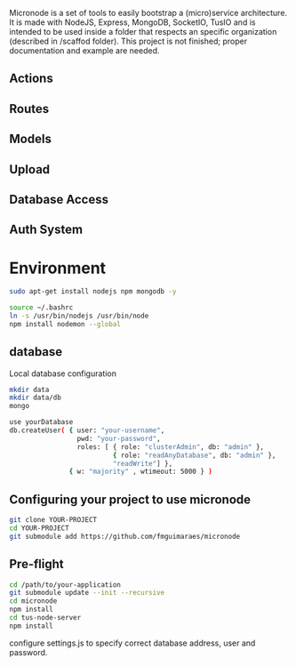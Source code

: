 Micronode is a set of tools to easily bootstrap a (micro)service architecture. It is made with NodeJS, Express, MongoDB, SocketIO, TusIO and is intended to be used inside a folder that respects an specific organization (described in /scaffod folder). This project is not finished; proper documentation and example are needed. 

## Actions
## Routes
## Models
## Upload
## Database Access
## Auth System

# Environment
```bash
sudo apt-get install nodejs npm mongodb -y

```
```bash
source ~/.bashrc
ln -s /usr/bin/nodejs /usr/bin/node 
npm install nodemon --global
``` 


## database
Local database configuration
```bash
mkdir data
mkdir data/db
mongo

use yourDatabase
db.createUser( { user: "your-username",
                 pwd: "your-password",
                 roles: [ { role: "clusterAdmin", db: "admin" },
                          { role: "readAnyDatabase", db: "admin" },
                          "readWrite"] },
               { w: "majority" , wtimeout: 5000 } )
```

## Configuring your project to use micronode

```bash
git clone YOUR-PROJECT
cd YOUR-PROJECT
git submodule add https://github.com/fmguimaraes/micronode
```
## Pre-flight
```bash
cd /path/to/your-application
git submodule update --init --recursive 
cd micronode
npm install
cd tus-node-server
npm install
```

configure settings.js to specify correct database address, user and password.
